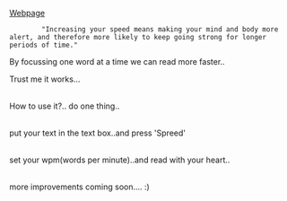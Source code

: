 <a href="https://speedreader.shadyether.repl.co/">Webpage</a>           
            
            "Increasing your speed means making your mind and body more alert, and therefore more likely to keep going strong for longer periods of time." 

By focussing one word at a time we can read more faster..

Trust me it works... <br> <br> 

How to use it?.. do one thing.. <br> <br> 

put your text in the text box..and press 'Spreed' <br> <br> 

set your wpm(words per minute)..and read with your heart.. <br> <br> 

more improvements coming soon.... :)<br> <br> 
